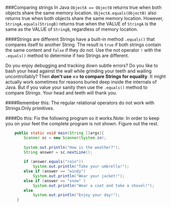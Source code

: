 ###Comparing strings
In Java ```ObjectA == ObjectB``` returns true when both objects share the same memory location. ```ObjectA.equals(ObjectB)``` also returns true when both objects share the same memory location. However, ```StringA.equals(StringB)``` returns true when the VALUE of ```StringA``` is the same as the VALUE of ```StringB```, regardless of memory location.

####Strings are different
Strings have a built-in method ```.equals()``` that compares itself to another String. The result is ```true``` if both strings contain the same content and ```false``` if they do not. Use the not operator ```!``` with the ```.equals()``` method to determine if two Strings are different.

Do you enjoy debugging and tracking down subtle errors? Do you like to bash your head against the wall while grinding your teeth and wailing uncontrollably? Then **don't use == to compare Strings for equality**. It might actually work sometimes for reasons buried deep inside the internals of Java. But if you value your sanity then use the ```.equals()``` method to compare Strings. Your head and teeth will thank you.

####Remember this:
The regular relational operators do not work with Strings.Only primitives.

####Do this:
Fix the following program so it works.Note: In order to keep you on your feet the complete program is not shown. Figure out the rest.

```java
    public static void main(String []args){
        Scanner sc = new Scanner(System.in);
        
        System.out.println("How is the weather?");
        String answer = sc.nextLine();
        
        if (answer.equals("rain"))
            System.out.println("Take your umbrella!");
        else if (answer == "windy")
            System.out.println("Wear your jacket!");
        else if (answer == "snow" )
            System.out.println("Wear a coat and take a shovel!");
        else
            System.out.println("Enjoy your day!");
     }
```





